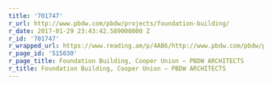 ```yaml
---
title: '701747'
r_url: http://www.pbdw.com/pbdw/projects/foundation-building/
r_date: 2017-01-29 23:43:42.589000000 Z
r_id: '701747'
r_wrapped_url: https://www.reading.am/p/4AB6/http://www.pbdw.com/pbdw/projects/foundation-building/
r_page_id: '515030'
r_page_title: Foundation Building, Cooper Union – PBDW ARCHITECTS
r_title: Foundation Building, Cooper Union – PBDW ARCHITECTS
---
```


